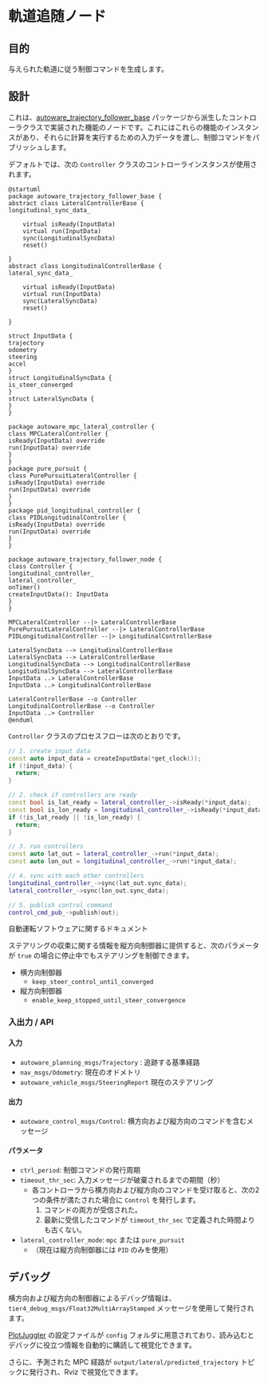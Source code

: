 # 軌道追随ノード

## 目的

与えられた軌道に従う制御コマンドを生成します。

## 設計

これは、[autoware_trajectory_follower_base](../autoware_trajectory_follower_base/README.md#trajectory-follower) パッケージから派生したコントローラクラスで実装された機能のノードです。これにはこれらの機能のインスタンスがあり、それらに計算を実行するための入力データを渡し、制御コマンドをパブリッシュします。

デフォルトでは、次の `Controller` クラスのコントローラインスタンスが使用されます。


```plantuml
@startuml
package autoware_trajectory_follower_base {
abstract class LateralControllerBase {
longitudinal_sync_data_

    virtual isReady(InputData)
    virtual run(InputData)
    sync(LongitudinalSyncData)
    reset()

}
abstract class LongitudinalControllerBase {
lateral_sync_data_

    virtual isReady(InputData)
    virtual run(InputData)
    sync(LateralSyncData)
    reset()

}

struct InputData {
trajectory
odometry
steering
accel
}
struct LongitudinalSyncData {
is_steer_converged
}
struct LateralSyncData {
}
}

package autoware_mpc_lateral_controller {
class MPCLateralController {
isReady(InputData) override
run(InputData) override
}
}
package pure_pursuit {
class PurePursuitLateralController {
isReady(InputData) override
run(InputData) override
}
}
package pid_longitudinal_controller {
class PIDLongitudinalController {
isReady(InputData) override
run(InputData) override
}
}

package autoware_trajectory_follower_node {
class Controller {
longitudinal_controller_
lateral_controller_
onTimer()
createInputData(): InputData
}
}

MPCLateralController --|> LateralControllerBase
PurePursuitLateralController --|> LateralControllerBase
PIDLongitudinalController --|> LongitudinalControllerBase

LateralSyncData --> LongitudinalControllerBase
LateralSyncData --> LateralControllerBase
LongitudinalSyncData --> LongitudinalControllerBase
LongitudinalSyncData --> LateralControllerBase
InputData ..> LateralControllerBase
InputData ..> LongitudinalControllerBase

LateralControllerBase --o Controller
LongitudinalControllerBase --o Controller
InputData ..> Controller
@enduml
```

`Controller` クラスのプロセスフローは次のとおりです。


```cpp
// 1. create input data
const auto input_data = createInputData(*get_clock());
if (!input_data) {
  return;
}

// 2. check if controllers are ready
const bool is_lat_ready = lateral_controller_->isReady(*input_data);
const bool is_lon_ready = longitudinal_controller_->isReady(*input_data);
if (!is_lat_ready || !is_lon_ready) {
  return;
}

// 3. run controllers
const auto lat_out = lateral_controller_->run(*input_data);
const auto lon_out = longitudinal_controller_->run(*input_data);

// 4. sync with each other controllers
longitudinal_controller_->sync(lat_out.sync_data);
lateral_controller_->sync(lon_out.sync_data);

// 5. publish control command
control_cmd_pub_->publish(out);
```

自動運転ソフトウェアに関するドキュメント

ステアリングの収束に関する情報を縦方向制御器に提供すると、次のパラメータが `true` の場合に停止中でもステアリングを制御できます。

- 横方向制御器
  - `keep_steer_control_until_converged`
- 縦方向制御器
  - `enable_keep_stopped_until_steer_convergence`

### 入出力 / API

#### 入力

- `autoware_planning_msgs/Trajectory` : 追跡する基準経路
- `nav_msgs/Odometry`: 現在のオドメトリ
- `autoware_vehicle_msgs/SteeringReport` 現在のステアリング

#### 出力

- `autoware_control_msgs/Control`: 横方向および縦方向のコマンドを含むメッセージ

#### パラメータ

- `ctrl_period`: 制御コマンドの発行周期
- `timeout_thr_sec`: 入力メッセージが破棄されるまでの期間（秒）
  - 各コントローラから横方向および縦方向のコマンドを受け取ると、次の2つの条件が満たされた場合に `Control` を発行します。
    1. コマンドの両方が受信された。
    2. 最新に受信したコマンドが `timeout_thr_sec` で定義された時間よりも古くない。
- `lateral_controller_mode`: `mpc` または `pure_pursuit`
  - （現在は縦方向制御器には `PID` のみを使用）

## デバッグ

横方向および縦方向の制御器によるデバッグ情報は、`tier4_debug_msgs/Float32MultiArrayStamped` メッセージを使用して発行されます。

[PlotJuggler](https://github.com/facontidavide/PlotJuggler) の設定ファイルが `config` フォルダに用意されており、読み込むとデバッグに役立つ情報を自動的に購読して視覚化できます。

さらに、予測された MPC 経路が `output/lateral/predicted_trajectory` トピックに発行され、Rviz で視覚化できます。


